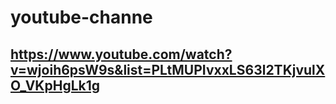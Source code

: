 # youtube-channe
## https://www.youtube.com/watch?v=wjoih6psW9s&list=PLtMUPIvxxLS63l2TKjvulXO_VKpHgLk1g
